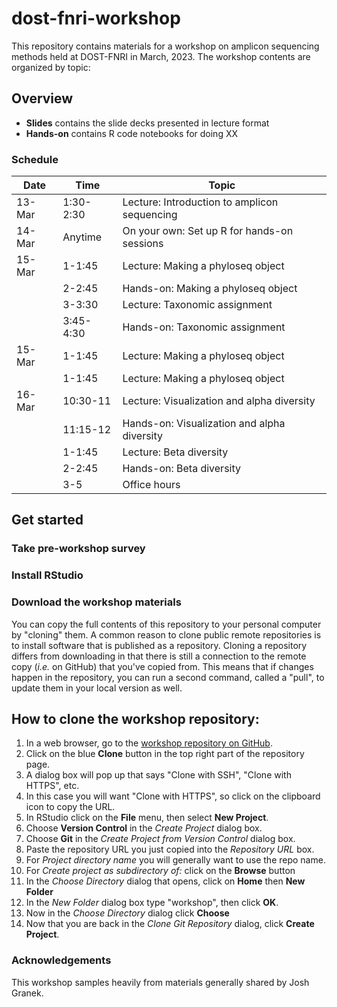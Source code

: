 # dost-fnri-workshop

This repository contains materials for a workshop on amplicon sequencing methods held at DOST-FNRI in March, 2023. The workshop contents are organized by topic:

## Overview

-   **Slides** contains the slide decks presented in lecture format
-   **Hands-on** contains R code notebooks for doing XX

### Schedule

| Date     | Time  | Topic  |
|----------|-----------|--------|
| 13-Mar   | 1:30-2:30 | Lecture: Introduction to amplicon sequencing |
| 14-Mar   | Anytime   | On your own: Set up R for hands-on sessions |
| 15-Mar   | 1-1:45    | Lecture: Making a phyloseq object |
|          | 2-2:45    | Hands-on: Making a phyloseq object |
|          | 3-3:30    | Lecture: Taxonomic assignment |
|          | 3:45-4:30 | Hands-on: Taxonomic assignment |
| 15-Mar   | 1-1:45    | Lecture: Making a phyloseq object |
|          | 1-1:45    | Lecture: Making a phyloseq object |
| 16-Mar   | 10:30-11  | Lecture: Visualization and alpha diversity |
|          | 11:15-12  | Hands-on: Visualization and alpha diversity |
|          | 1-1:45    | Lecture: Beta diversity
|          | 2-2:45    | Hands-on: Beta diversity
|          | 3-5       | Office hours

## Get started

### Take pre-workshop survey

### Install RStudio

### Download the workshop materials

You can copy the full contents of this repository to your personal computer by "cloning" them. A common reason to clone public remote repositories is to install software that is published as a repository. Cloning a repository differs from downloading in that there is still a connection to the remote copy (*i.e.* on GitHub) that you've copied from. This means that if changes happen in the repository, you can run a second command, called a "pull", to update them in your local version as well.

## How to clone the workshop repository:

1.  In a web browser, go to the [workshop repository on GitHub](XX%20update%20link).
2.  Click on the blue **Clone** button in the top right part of the repository page.
3.  A dialog box will pop up that says "Clone with SSH", "Clone with HTTPS", etc.
4.  In this case you will want "Clone with HTTPS", so click on the clipboard icon to copy the URL.
5.  In RStudio click on the **File** menu, then select **New Project**.
6.  Choose **Version Control** in the *Create Project* dialog box.
7.  Choose **Git** in the *Create Project from Version Control* dialog box.
8.  Paste the repository URL you just copied into the *Repository URL* box.
9.  For *Project directory name* you will generally want to use the repo name.
10. For *Create project as subdirectory of:* click on the **Browse** button
11. In the *Choose Directory* dialog that opens, click on **Home** then **New Folder**
12. In the *New Folder* dialog box type "workshop", then click **OK**.
13. Now in the *Choose Directory* dialog click **Choose**
14. Now that you are back in the *Clone Git Repository* dialog, click **Create Project**.

### Acknowledgements

This workshop samples heavily from materials generally shared by Josh Granek.
